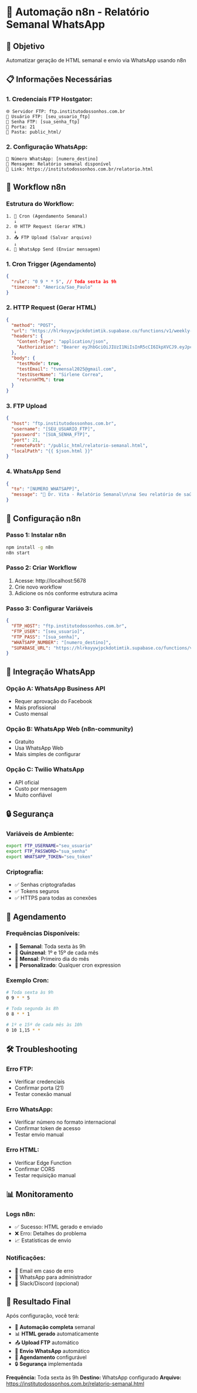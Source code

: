 # 🤖 Automação n8n - Relatório Semanal WhatsApp

## 🎯 Objetivo
Automatizar geração de HTML semanal e envio via WhatsApp usando n8n

## 📋 Informações Necessárias

### **1. Credenciais FTP Hostgator:**
```
🌐 Servidor FTP: ftp.institutodossonhos.com.br
👤 Usuário FTP: [seu_usuario_ftp]
🔑 Senha FTP: [sua_senha_ftp]
📁 Porta: 21
📂 Pasta: public_html/
```

### **2. Configuração WhatsApp:**
```
📱 Número WhatsApp: [numero_destino]
💬 Mensagem: Relatório semanal disponível
🔗 Link: https://institutodossonhos.com.br/relatorio.html
```

## 🚀 Workflow n8n

### **Estrutura do Workflow:**
```
1. 📅 Cron (Agendamento Semanal)
   ↓
2. 🌐 HTTP Request (Gerar HTML)
   ↓
3. 📤 FTP Upload (Salvar arquivo)
   ↓
4. 📱 WhatsApp Send (Enviar mensagem)
```

### **1. Cron Trigger (Agendamento)**
```json
{
  "rule": "0 9 * * 5", // Toda sexta às 9h
  "timezone": "America/Sao_Paulo"
}
```

### **2. HTTP Request (Gerar HTML)**
```json
{
  "method": "POST",
  "url": "https://hlrkoyywjpckdotimtik.supabase.co/functions/v1/weekly-health-report",
  "headers": {
    "Content-Type": "application/json",
    "Authorization": "Bearer eyJhbGciOiJIUzI1NiIsInR5cCI6IkpXVCJ9.eyJpc3MiOiJzdXBhYmFzZSIsInJlZiI6ImhscmtveXl3anBja2RvdGltdGlrIiwicm9sZSI6ImFub24iLCJpYXQiOjE3NTMxNTMwNDcsImV4cCI6MjA2ODcyOTA0N30.kYEtg1hYG2pmcyIeXRs-vgNIVOD76Yu7KPlyFN0vdUI"
  },
  "body": {
    "testMode": true,
    "testEmail": "tvmensal2025@gmail.com",
    "testUserName": "Sirlene Correa",
    "returnHTML": true
  }
}
```

### **3. FTP Upload**
```json
{
  "host": "ftp.institutodossonhos.com.br",
  "username": "[SEU_USUARIO_FTP]",
  "password": "[SUA_SENHA_FTP]",
  "port": 21,
  "remotePath": "/public_html/relatorio-semanal.html",
  "localPath": "{{ $json.html }}"
}
```

### **4. WhatsApp Send**
```json
{
  "to": "[NUMERO_WHATSAPP]",
  "message": "🏥 Dr. Vita - Relatório Semanal\n\n📊 Seu relatório de saúde está disponível:\n🌐 https://institutodossonhos.com.br/relatorio-semanal.html\n\n📈 Acompanhe sua evolução semanal!"
}
```

## 🔧 Configuração n8n

### **Passo 1: Instalar n8n**
```bash
npm install -g n8n
n8n start
```

### **Passo 2: Criar Workflow**
1. Acesse: http://localhost:5678
2. Crie novo workflow
3. Adicione os nós conforme estrutura acima

### **Passo 3: Configurar Variáveis**
```json
{
  "FTP_HOST": "ftp.institutodossonhos.com.br",
  "FTP_USER": "[seu_usuario]",
  "FTP_PASS": "[sua_senha]",
  "WHATSAPP_NUMBER": "[numero_destino]",
  "SUPABASE_URL": "https://hlrkoyywjpckdotimtik.supabase.co/functions/v1/weekly-health-report"
}
```

## 📱 Integração WhatsApp

### **Opção A: WhatsApp Business API**
- Requer aprovação do Facebook
- Mais profissional
- Custo mensal

### **Opção B: WhatsApp Web (n8n-community)**
- Gratuito
- Usa WhatsApp Web
- Mais simples de configurar

### **Opção C: Twilio WhatsApp**
- API oficial
- Custo por mensagem
- Muito confiável

## 🔒 Segurança

### **Variáveis de Ambiente:**
```bash
export FTP_USERNAME="seu_usuario"
export FTP_PASSWORD="sua_senha"
export WHATSAPP_TOKEN="seu_token"
```

### **Criptografia:**
- ✅ Senhas criptografadas
- ✅ Tokens seguros
- ✅ HTTPS para todas as conexões

## 📅 Agendamento

### **Frequências Disponíveis:**
- 📅 **Semanal**: Toda sexta às 9h
- 📅 **Quinzenal**: 1º e 15º de cada mês
- 📅 **Mensal**: Primeiro dia do mês
- 📅 **Personalizado**: Qualquer cron expression

### **Exemplo Cron:**
```bash
# Toda sexta às 9h
0 9 * * 5

# Toda segunda às 8h
0 8 * * 1

# 1º e 15º de cada mês às 10h
0 10 1,15 * *
```

## 🛠️ Troubleshooting

### **Erro FTP:**
- Verificar credenciais
- Confirmar porta (21)
- Testar conexão manual

### **Erro WhatsApp:**
- Verificar número no formato internacional
- Confirmar token de acesso
- Testar envio manual

### **Erro HTML:**
- Verificar Edge Function
- Confirmar CORS
- Testar requisição manual

## 📊 Monitoramento

### **Logs n8n:**
- ✅ Sucesso: HTML gerado e enviado
- ❌ Erro: Detalhes do problema
- 📈 Estatísticas de envio

### **Notificações:**
- 📧 Email em caso de erro
- 📱 WhatsApp para administrador
- 🔔 Slack/Discord (opcional)

## 🎉 Resultado Final

Após configuração, você terá:
- 🤖 **Automação completa** semanal
- 📊 **HTML gerado** automaticamente
- 📤 **Upload FTP** automático
- 📱 **Envio WhatsApp** automático
- 📅 **Agendamento** configurável
- 🔒 **Segurança** implementada

**Frequência:** Toda sexta às 9h
**Destino:** WhatsApp configurado
**Arquivo:** https://institutodossonhos.com.br/relatorio-semanal.html





